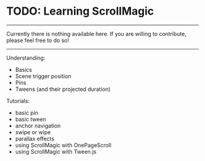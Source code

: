 # TODO: Learning ScrollMagic

***
Currently there is nothing available here.
If you are willing to contribute, please feel free to do so!
***

Understanding:
- Basics
- Scene trigger position
- Pins
- Tweens (and their projected duration)

Tutorials:
- basic pin
- basic tween
- anchor navigation
- swipe or wipe
- parallax effects
- using ScrollMagic with OnePageScroll
- using ScrollMagic with Tween.js




